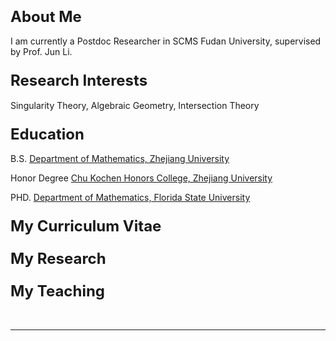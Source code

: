 <html>

<body>

<h3>
<FONT SIZE="+2"><a>About Me</a>
</font>
</h3>
<p>
I am currently a Postdoc Researcher in SCMS  Fudan University, supervised by Prof. Jun Li. 
</p>
<h3>
<FONT SIZE="+2">Research Interests
</font>
</h3>
<p>
Singularity Theory, Algebraic Geometry, Intersection Theory
</p>
<h3>
<FONT SIZE="+2">Education
</font>
</h3> 
<p>
B.S.  <a href="http://www.math.zju.edu.cn/">Department of Mathematics, Zhejiang University</a>
</p>
<p>
Honor Degree  <a href="http://ckc.zju.edu.cn/english">Chu Kochen Honors College, Zhejiang University</a>
</p>
<p>
PHD. <a href="http://www.math.fsu.edu/">Department of Mathematics, Florida State University</a>
</p>
<h3>
<FONT SIZE="+2">
<a>My Curriculum Vitae</a>
</font>
</h3>

<h3>
<FONT SIZE="+2">
<a>My Research</a>
</font>
</h3>
<h3>
<FONT SIZE="+2">
<a>My Teaching</a>
</font>
</h3>
<p>
&nbsp;
</p>
<hr>

</body>



</html>


